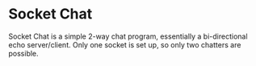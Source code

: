 # Socket Chat

Socket Chat is a simple 2-way chat program, essentially a bi-directional echo
server/client. Only one socket is set up, so only two chatters are possible.

